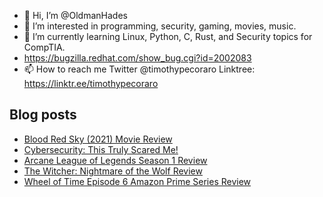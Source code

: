 - 👋 Hi, I’m @OldmanHades
- 👀 I’m interested in programming, security, gaming, movies, music.
- 🌱 I’m currently learning Linux, Python, C, Rust, and Security topics for CompTIA.
- https://bugzilla.redhat.com/show_bug.cgi?id=2002083
- 📫 How to reach me Twitter @timothypecoraro
Linktree: https://linktr.ee/timothypecoraro

## Blog posts
<!-- BLOG-POST-LIST:START -->
- [Blood Red Sky &lpar;2021&rpar; Movie Review](https://medium.com/@timothypecoraro/blood-red-sky-2021-movie-review-ada1a598befc?source=rss-5097f5c9b801------2)
- [Cybersecurity: This Truly Scared Me!](https://medium.com/@timothypecoraro/cybersecurity-this-truly-scared-me-3aafb92543c9?source=rss-5097f5c9b801------2)
- [Arcane League of Legends Season 1 Review](https://medium.com/@timothypecoraro/arcane-league-of-legends-season-1-review-77412590a6c6?source=rss-5097f5c9b801------2)
- [The Witcher: Nightmare of the Wolf Review](https://medium.com/@timothypecoraro/the-witcher-nightmare-of-the-wolf-review-801610b9c39e?source=rss-5097f5c9b801------2)
- [Wheel of Time Episode 6 Amazon Prime Series Review](https://medium.com/@timothypecoraro/wheel-of-time-episode-6-amazon-prime-series-review-eaf68a46d3b1?source=rss-5097f5c9b801------2)
<!-- BLOG-POST-LIST:END -->
